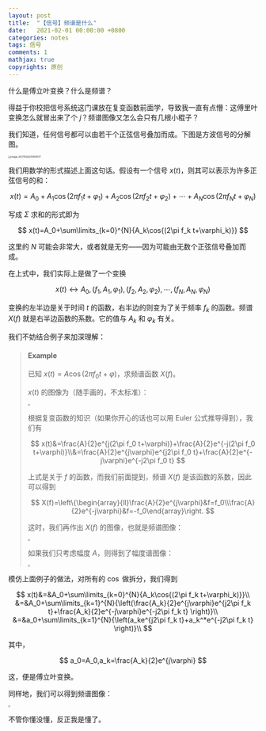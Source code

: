 ```yaml
---
layout: post
title:  "【信号】频谱是什么"
date:   2021-02-01 00:00:00 +0800
categories: notes
tags: 信号
comments: 1
mathjax: true
copyrights: 原创
---
```


什么是傅立叶变换？什么是频谱？

得益于你校把信号系统这门课放在复变函数前面学，导致我一直有点懵：这傅里叶变换怎么就冒出来了个 $j$？频谱图像又怎么会只有几根小棍子？

我们知道，任何信号都可以由若干个正弦信号叠加而成。下图是方波信号的分解图。

<img src="https://i.loli.net/2021/10/26/J3yFMp7vKLbUteC.png" alt="image-20211026202905517" style="zoom: 33%;" />

我们用数学的形式描述上面这句话。假设有一个信号 $x(t)$，则其可以表示为许多正弦信号的和：

$$
x(t)=A_0+A_1\cos{(2\pi f_1t+\varphi_1)}+A_2\cos{(2\pi f_2t+\varphi_2)}+\cdots+A_N\cos{(2\pi f_N t+\varphi_N)}
$$

写成 $\Sigma$ 求和的形式即为

$$
x(t)=A_0+\sum\limits_{k=0}^{N}{A_k\cos{(2\pi f_k t+\varphi_k)}}
$$

这里的 $N$ 可能会非常大，或者就是无穷——因为可能由无数个正弦信号叠加而成。

在上式中，我们实际上是做了一个变换

$$
x(t)\longleftrightarrow A_0,(f_1,A_1,\varphi_1),(f_2,A_2,\varphi_2),\cdots,(f_N,A_N,\varphi_N)
$$

变换的左半边是关于时间 $t$ 的函数，右半边的则变为了关于频率 $f_k$ 的函数。频谱 $X(f)$ 就是右半边函数的系数。它的值与 $A_k$ 和 $\varphi_k$ 有关。

我们不妨结合例子来加深理解：

> #### Example
>
> 已知 $x(t)=A\cos{(2\pi f_0 t+\varphi)}$，求频谱函数 $X(f)$。
>
> $x(t)$ 的图像为（随手画的，不太标准）：
>
> <img src="https://i.loli.net/2021/10/26/4Uk6WedXGfyB2li.png" style="zoom:25%;" />
>
> 根据复变函数的知识（如果你开心的话也可以用 Euler 公式推导得到），我们有
>
> $$
> x(t)&=\frac{A}{2}e^{j(2\pi f_0 t+\varphi)}+\frac{A}{2}e^{-j(2\pi f_0 t+\varphi)}\\&=\frac{A}{2}e^{j\varphi}e^{j2\pi f_0 t}+\frac{A}{2}e^{-j\varphi}e^{-j2\pi f_0 t}
> $$
>
> 上式是关于 $f$ 的函数，而我们前面提到，频谱 $X(f)$ 是该函数的系数，因此可以得到
>
> $$
> X(f)=\left\{\begin{array}{ll}\frac{A}{2}e^{j\varphi}&f=f_0\\\frac{A}{2}e^{-j\varphi}&f=-f_0\end{array}\right.
> $$
>
> 这时，我们再作出 $X(f)$ 的图像，也就是频谱图像：
>
> <img src="https://i.loli.net/2021/10/26/gpNsFKyWBf6rDGa.png" style="zoom: 25%;" />
>
> 如果我们只考虑幅度 $A$，则得到了幅度谱图像：
>
> <img src="https://i.loli.net/2021/10/26/9rpN7BSVPjTaDKt.png" style="zoom:25%;" />

模仿上面例子的做法，对所有的 $\cos$ 做拆分，我们得到

$$
x(t)&=&A_0+\sum\limits_{k=0}^{N}{A_k\cos{(2\pi f_k t+\varphi_k)}}\\
&=&A_0+\sum\limits_{k=1}^{N}{\left(\frac{A_k}{2}e^{j\varphi}e^{j2\pi f_k t}+\frac{A_k}{2}e^{-j\varphi}e^{-j2\pi f_k t} \right)}\\
&=&a_0+\sum\limits_{k=1}^{N}{\left(a_ke^{j2\pi f_k t}+a_k^*e^{-j2\pi f_k t} \right)}\\
$$

其中，

$$
a_0=A_0,a_k=\frac{A_k}{2}e^{j\varphi}
$$

这，便是傅立叶变换。

同样地，我们可以得到频谱图像：

<img src="https://i.loli.net/2021/10/26/Rlk2mIDiradCQHx.png" style="zoom:25%;" />

不管你懂没懂，反正我是懂了。

